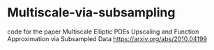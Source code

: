 # Multiscale-via-subsampling
code for the paper Multiscale Elliptic PDEs Upscaling and Function Approximation via Subsampled Data https://arxiv.org/abs/2010.04199
